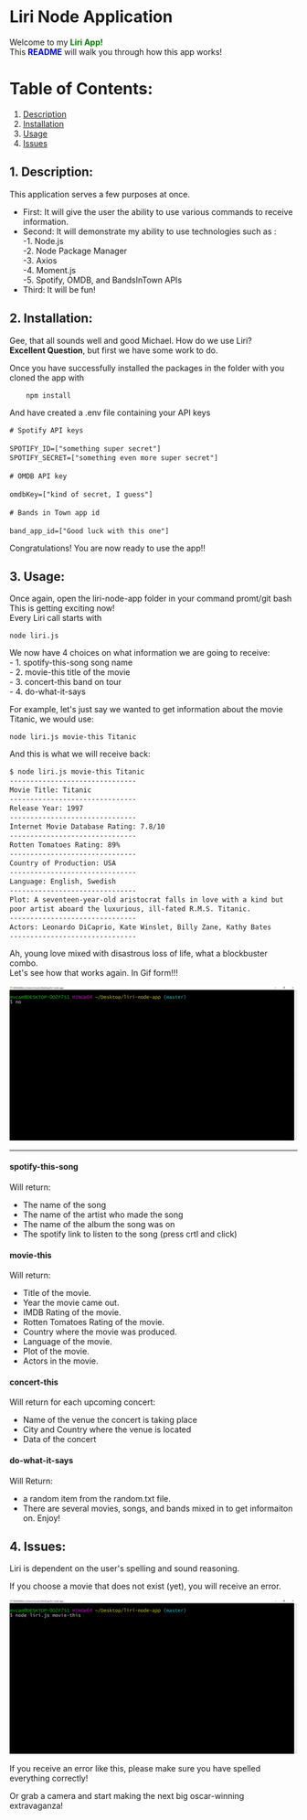 # Liri Node Application

Welcome to my <span style="color:green">**Liri App!**</span><br>
This <span style="color:blue">**README**</span> will walk you through how this app works!

# Table of Contents:
1. [Description](#desc)
2. [Installation](#install)
3. [Usage](#use)
4. [Issues](#issue)

<a name="desc"></a>
## 1. Description:
This application serves a few purposes at once.
- First: It will give the user the ability to use various commands to receive information.
- Second: It will demonstrate my ability to use technologies such as :<br>
    -1.  Node.js<br>
    -2.  Node Package Manager<br>
    -3.  Axios<br>
    -4.  Moment.js<br>
    -5.  Spotify, OMDB, and BandsInTown APIs<br>
- Third: It will be fun!

<a name="install"></a>
## 2. Installation:
Gee, that all sounds well and good Michael. How do we use Liri?<br>
**Excellent Question**, but first we have some work to do.<br>

Once you have successfully installed the packages in the folder with you cloned the app with
```
    npm install
```
And have created a .env file containing your API keys
```
# Spotify API keys

SPOTIFY_ID=["something super secret"]
SPOTIFY_SECRET=["something even more super secret"]

# OMDB API key

omdbKey=["kind of secret, I guess"]

# Bands in Town app id

band_app_id=["Good luck with this one"]
```

Congratulations! You are now ready to use the app!!

<a name="use"></a>
## 3. Usage:
Once again, open the liri-node-app folder in your command promt/git bash<br>
This is getting exciting now!<br>
Every Liri call starts with
```
node liri.js
```
We now have 4 choices on what information we are going to receive:<br>
    - 1. spotify-this-song song name<br>
    - 2. movie-this title of the movie<br>
    - 3. concert-this band on tour<br>
    - 4. do-what-it-says<br>

For example, let's just say we wanted to get information about the movie Titanic, we would use:
```
node liri.js movie-this Titanic
```
And this is what we will receive back:
```
$ node liri.js movie-this Titanic
-------------------------------
Movie Title: Titanic
-------------------------------
Release Year: 1997
-------------------------------
Internet Movie Database Rating: 7.8/10
-------------------------------
Rotten Tomatoes Rating: 89%
-------------------------------
Country of Production: USA
-------------------------------
Language: English, Swedish
-------------------------------
Plot: A seventeen-year-old aristocrat falls in love with a kind but poor artist aboard the luxurious, ill-fated R.M.S. Titanic.
-------------------------------
Actors: Leonardo DiCaprio, Kate Winslet, Billy Zane, Kathy Bates
-------------------------------
```

Ah, young love mixed with disastrous loss of life, what a blockbuster combo.<br>
Let's see how that works again. In Gif form!!!

![alt text](./images/liri-movie-this.gif "node liri.js movie-this Titanic")

---
#### spotify-this-song
Will return:
- The name of the song
- The name of the artist who made the song
- The name of the album the song was on
- The spotify link to listen to the song (press crtl and click)

#### movie-this
Will return:
- Title of the movie.
- Year the movie came out.
- IMDB Rating of the movie.
- Rotten Tomatoes Rating of the movie.
- Country where the movie was produced.
- Language of the movie.
- Plot of the movie.
- Actors in the movie.

#### concert-this
Will return for each upcoming concert:
- Name of the venue the concert is taking place
- City and Country where the venue is located
- Data of the concert

#### do-what-it-says
Will Return:
- a random item from the random.txt file.
- There are several movies, songs, and bands mixed in to get informaiton on. Enjoy!

<a name="issue"></a>
## 4. Issues:

Liri is dependent on the user's spelling and sound reasoning.<br>

If you choose a movie that does not exist (yet), you will receive an error.

![alt text](./images/liri-movie-this-fail.gif "node liri.js movie-this Titanic 2: Jack is Back Baby")

If you receive an error like this, please make sure you have spelled everything correctly!<br>

Or grab a camera and start making the next big oscar-winning extravaganza!